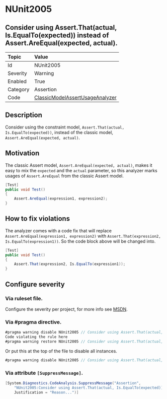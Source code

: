 # NUnit2005
## Consider using Assert.That(actual, Is.EqualTo(expected)) instead of Assert.AreEqual(expected, actual).

| Topic    | Value
| :--      | :--
| Id       | NUnit2005
| Severity | Warning
| Enabled  | True
| Category | Assertion
| Code     | [ClassicModelAssertUsageAnalyzer](https://github.com/nunit/nunit.analyzers/blob/master/src/nunit.analyzers/ClassicModelAssertUsage/ClassicModelAssertUsageAnalyzer.cs)


## Description

Consider using the constraint model, `Assert.That(actual, Is.EqualTo(expected))`, instead of the classic model, `Assert.AreEqual(expected, actual)`.

## Motivation

The classic Assert model, `Assert.AreEqual(expected, actual)`, makes it easy to mix the `expected` and the `actual` parameter,
so this analyzer marks usages of `Assert.AreEqual` from the classic Assert model.

```csharp
[Test]
public void Test()
{
    Assert.AreEqual(expression1, expression2);
}
```

## How to fix violations

The analyzer comes with a code fix that will replace `Assert.AreEqual(expression1, expression2)` with
`Assert.That(expression2, Is.EqualTo(expression1))`. So the code block above will be changed into.

```csharp
[Test]
public void Test()
{
    Assert.That(expression2, Is.EqualTo(expression1));
}
```

<!-- start generated config severity -->
## Configure severity

### Via ruleset file.

Configure the severity per project, for more info see [MSDN](https://msdn.microsoft.com/en-us/library/dd264949.aspx).

### Via #pragma directive.
```C#
#pragma warning disable NUnit2005 // Consider using Assert.That(actual, Is.EqualTo(expected)) instead of Assert.AreEqual(expected, actual).
Code violating the rule here
#pragma warning restore NUnit2005 // Consider using Assert.That(actual, Is.EqualTo(expected)) instead of Assert.AreEqual(expected, actual).
```

Or put this at the top of the file to disable all instances.
```C#
#pragma warning disable NUnit2005 // Consider using Assert.That(actual, Is.EqualTo(expected)) instead of Assert.AreEqual(expected, actual).
```

### Via attribute `[SuppressMessage]`.

```C#
[System.Diagnostics.CodeAnalysis.SuppressMessage("Assertion", 
    "NUnit2005:Consider using Assert.That(actual, Is.EqualTo(expected)) instead of Assert.AreEqual(expected, actual).",
    Justification = "Reason...")]
```
<!-- end generated config severity -->
